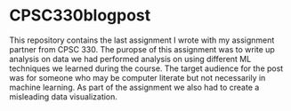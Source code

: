 # CPSC330blogpost
This repository contains the last assignment I wrote with my assignment partner from CPSC 330. The puropse of this assignment was to write up analysis on data we had performed analysis on using different ML techniques we learned during the course. The target audience for the post was for someone who may be computer literate but not necessarily in machine learning. As part of the assignment we also had to create a misleading data visualization. 
